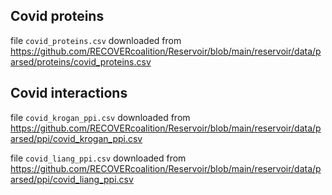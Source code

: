 ## Covid proteins

file `covid_proteins.csv` downloaded from https://github.com/RECOVERcoalition/Reservoir/blob/main/reservoir/data/parsed/proteins/covid_proteins.csv

## Covid interactions


file `covid_krogan_ppi.csv` downloaded from https://github.com/RECOVERcoalition/Reservoir/blob/main/reservoir/data/parsed/ppi/covid_krogan_ppi.csv

file `covid_liang_ppi.csv` downloaded from https://github.com/RECOVERcoalition/Reservoir/blob/main/reservoir/data/parsed/ppi/covid_liang_ppi.csv